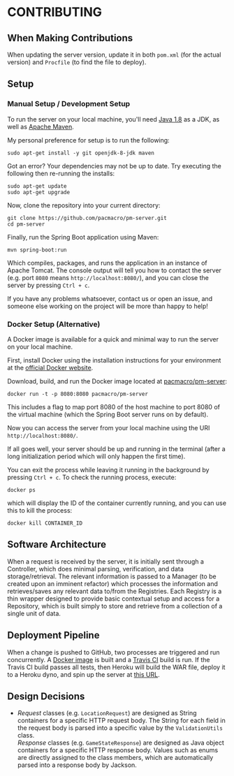 # CONTRIBUTING

## When Making Contributions

When updating the server version, update it in both `pom.xml` (for the actual version)  and `Procfile` (to find the file to deploy).

## Setup

### Manual Setup / Development Setup

To run the server on your local machine, you'll need [Java 1.8](http://www.oracle.com/technetwork/java/javase/downloads/jdk8-downloads-2133151.html) as a JDK, as well as [Apache Maven](https://maven.apache.org/install.html).

My personal preference for setup is to run the following:

```
sudo apt-get install -y git openjdk-8-jdk maven
```

Got an error? Your dependencies may not be up to date. Try executing the following then re-running the installs:

```
sudo apt-get update
sudo apt-get upgrade
```

Now, clone the repository into your current directory:

```
git clone https://github.com/pacmacro/pm-server.git
cd pm-server
```

Finally, run the Spring Boot application using Maven:

```
mvn spring-boot:run
```

Which compiles, packages, and runs the application in an instance of Apache Tomcat. The console output will tell you how to contact the server (e.g. port `8080` means `http://localhost:8080/`), and you can close the server by pressing `Ctrl + c`.

If you have any problems whatsoever, contact us or open an issue, and someone else working on the project will be more than happy to help!

### Docker Setup (Alternative)

A Docker image is available for a quick and minimal way to run the server on your local machine.

First, install Docker using the installation instructions for your environment at the [official Docker website](https://www.docker.com/).

Download, build, and run the Docker image located at [pacmacro/pm-server](https://hub.docker.com/r/pacmacro/pm-server/):

```
docker run -t -p 8080:8080 pacmacro/pm-server
```

This includes a flag to map port 8080 of the host machine to port 8080 of the virtual machine (which the Spring Boot server runs on by default).

Now you can access the server from your local machine using the URI `http://localhost:8080/`.

If all goes well, your server should be up and running in the terminal (after a long initialization period which will only happen the first time).

You can exit the process while leaving it running in the background by pressing `Ctrl + c`. To check the running process, execute:

```
docker ps
```

which will display the ID of the container currently running, and you can use this to kill the process:

```
docker kill CONTAINER_ID
```

## Software Architecture

When a request is received by the server, it is initially sent through a Controller, which does minimal parsing, verification, and data storage/retrieval. The relevant information is passed to a Manager (to be created upon an imminent refactor) which processes the information and retrieves/saves any relevant data to/from the Registries. Each Registry is a thin wrapper designed to provide basic contextual setup and access for a Repository, which is built simply to store and retrieve from a collection of a single unit of data.

## Deployment Pipeline

When a change is pushed to GitHub, two processes are triggered and run concurrently. A [Docker image](https://hub.docker.com/r/pacmacro/pm-server) is built and a [Travis CI](https://www.travis-ci.org/pacmacro/pm-server) build is run. If the Travis CI build passes all tests, then Heroku will build the WAR file, deploy it to a Heroku dyno, and spin up the server at [this URL](http://pacmacro.herokuapp.com/).

## Design Decisions

* _Request_ classes (e.g. `LocationRequest`) are designed as String containers for a specific HTTP request body. The String for each field in the request body is parsed into a specific value by the `ValidationUtils` class.  
_Response_ classes (e.g. `GameStateResponse`) are designed as Java object containers for a specific HTTP response body. Values such as enums are directly assigned to the class members, which are automatically parsed into a response body by Jackson.
